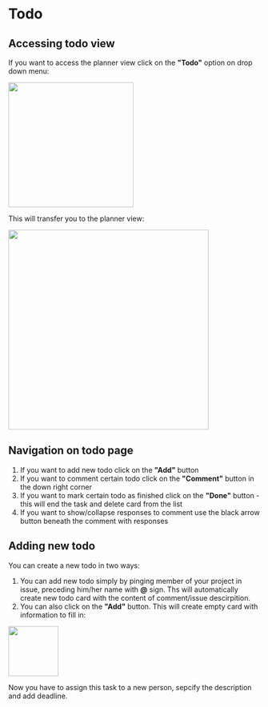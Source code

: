 # Todo

## Accessing todo view

If you want to access the planner view click on the **"Todo"** option on drop down menu:

<img src='../img/header.png' height=250>

This will transfer you to the planner view:

<img src='../img/todo.png' height=400>

## Navigation on todo page

1. If you want to add new todo click on the **"Add"** button
2. If you want to comment certain todo click on the **"Comment"** button in the down right corner
3. If you want to mark certain todo as finished click on the **"Done"** button - this will end the task and delete card from the list
4. If you want to show/collapse responses to comment use the black arrow button beneath the comment with responses


## Adding new todo

You can create a new todo in two ways:

1. You can add new todo simply by pinging member of your project in issue, preceding him/her name with **@** sign. Ths will automatically create new todo card with the content of comment/issue descirpition. 
2. You can also click on the **"Add"** button. This will create empty card with information to fill in:

<img src='../img/ToDo card.png' height=100>

Now you have to assign this task to a new person, sepcify the description and add deadline. 
